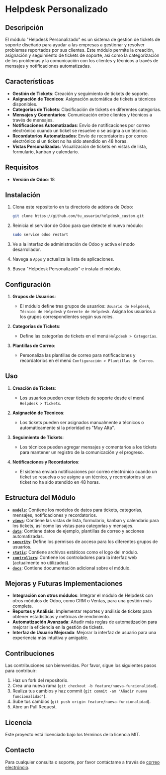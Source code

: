 # Helpdesk Personalizado

## Descripción

El módulo "Helpdesk Personalizado" es un sistema de gestión de tickets de soporte diseñado para ayudar a las empresas a gestionar y resolver problemas reportados por sus clientes. Este módulo permite la creación, asignación y seguimiento de tickets de soporte, así como la categorización de los problemas y la comunicación con los clientes y técnicos a través de mensajes y notificaciones automatizadas.

## Características

- **Gestión de Tickets**: Creación y seguimiento de tickets de soporte.
- **Asignación de Técnicos**: Asignación automática de tickets a técnicos disponibles.
- **Categorías de Tickets**: Clasificación de tickets en diferentes categorías.
- **Mensajes y Comentarios**: Comunicación entre clientes y técnicos a través de mensajes.
- **Notificaciones Automatizadas**: Envío de notificaciones por correo electrónico cuando un ticket se resuelve o se asigna a un técnico.
- **Recordatorios Automatizados**: Envío de recordatorios por correo electrónico si un ticket no ha sido atendido en 48 horas.
- **Vistas Personalizadas**: Visualización de tickets en vistas de lista, formulario, kanban y calendario.

## Requisitos

- **Versión de Odoo**: 18

## Instalación

1. Clona este repositorio en tu directorio de addons de Odoo:
    ```sh
    git clone https://github.com/tu_usuario/helpdesk_custom.git
    ```

2. Reinicia el servidor de Odoo para que detecte el nuevo módulo:
    ```sh
    sudo service odoo restart
    ```

3. Ve a la interfaz de administración de Odoo y activa el modo desarrollador.

4. Navega a `Apps` y actualiza la lista de aplicaciones.

5. Busca "Helpdesk Personalizado" e instala el módulo.

## Configuración

1. **Grupos de Usuarios**:
    - El módulo define tres grupos de usuarios: `Usuario de Helpdesk`, `Técnico de Helpdesk` y `Gerente de Helpdesk`. Asigna los usuarios a los grupos correspondientes según sus roles.

2. **Categorías de Tickets**:
    - Define las categorías de tickets en el menú `Helpdesk > Categorías`.

3. **Plantillas de Correo**:
    - Personaliza las plantillas de correo para notificaciones y recordatorios en el menú `Configuración > Plantillas de Correo`.

## Uso

1. **Creación de Tickets**:
    - Los usuarios pueden crear tickets de soporte desde el menú `Helpdesk > Tickets`.

2. **Asignación de Técnicos**:
    - Los tickets pueden ser asignados manualmente a técnicos o automáticamente si la prioridad es "Muy Alta".

3. **Seguimiento de Tickets**:
    - Los técnicos pueden agregar mensajes y comentarios a los tickets para mantener un registro de la comunicación y el progreso.

4. **Notificaciones y Recordatorios**:
    - El sistema enviará notificaciones por correo electrónico cuando un ticket se resuelva o se asigne a un técnico, y recordatorios si un ticket no ha sido atendido en 48 horas.

## Estructura del Módulo

- **[`models`](models )**: Contiene los modelos de datos para tickets, categorías, mensajes, notificaciones y recordatorios.
- **[`views`](views )**: Contiene las vistas de lista, formulario, kanban y calendario para los tickets, así como las vistas para categorías y mensajes.
- **[`data`](data )**: Contiene datos de ejemplo, plantillas de correo y acciones automatizadas.
- **[`security`](security )**: Define los permisos de acceso para los diferentes grupos de usuarios.
- **[`static`](static )**: Contiene archivos estáticos como el logo del módulo.
- **[`controllers`](controllers )**: Contiene los controladores para la interfaz web (actualmente no utilizados).
- **[`docs`](docs )**: Contiene documentación adicional sobre el módulo.

## Mejoras y Futuras Implementaciones

- **Integración con otros módulos**: Integrar el módulo de Helpdesk con otros módulos de Odoo, como CRM o Ventas, para una gestión más completa.
- **Reportes y Análisis**: Implementar reportes y análisis de tickets para obtener estadísticas y métricas de rendimiento.
- **Automatización Avanzada**: Añadir más reglas de automatización para mejorar la eficiencia en la gestión de tickets.
- **Interfaz de Usuario Mejorada**: Mejorar la interfaz de usuario para una experiencia más intuitiva y amigable.

## Contribuciones

Las contribuciones son bienvenidas. Por favor, sigue los siguientes pasos para contribuir:

1. Haz un fork del repositorio.
2. Crea una nueva rama (`git checkout -b feature/nueva-funcionalidad`).
3. Realiza tus cambios y haz commit (`git commit -am 'Añadir nueva funcionalidad'`).
4. Sube tus cambios (`git push origin feature/nueva-funcionalidad`).
5. Abre un Pull Request.

## Licencia

Este proyecto está licenciado bajo los términos de la licencia MIT.

## Contacto

Para cualquier consulta o soporte, por favor contáctame a través de [correo electróncio](mailto:gdfizan@gmail.com).
